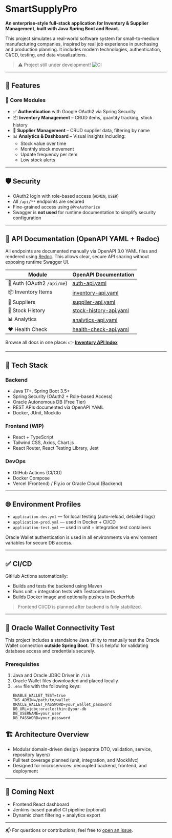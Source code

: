 # SmartSupplyPro

**An enterprise-style full-stack application for Inventory & Supplier Management, built with Java Spring Boot and React.**

This project simulates a real-world software system for small-to-medium manufacturing companies, inspired by real job experience in purchasing and production planning. It includes modern technologies, authentication, CI/CD, testing, and data visualizations.

> ⚠️ Project still under development!
![CI](https://github.com/Keglev/inventory-service/actions/workflows/ci.yml/badge.svg)

---

## 🚀 Features

### 🎯 Core Modules
- ✅ **Authentication** with Google OAuth2 via Spring Security
- 📦 **Inventory Management** – CRUD items, quantity tracking, stock history
- 🧾 **Supplier Management** – CRUD supplier data, filtering by name
- 📊 **Analytics & Dashboard** – Visual insights including:
  - Stock value over time
  - Monthly stock movement
  - Update frequency per item
  - Low stock alerts

---

## 🛡️ Security

- OAuth2 login with role-based access (`ADMIN`, `USER`)
- All `/api/**` endpoints are secured
- Fine-grained access using `@PreAuthorize`
- Swagger is **not used** for runtime documentation to simplify security configuration

---

## 📘 API Documentation (OpenAPI YAML + Redoc)

All endpoints are documented manually via OpenAPI 3.0 YAML files and rendered using [Redoc](https://github.com/Redocly/redoc). This allows clear, secure API sharing without exposing runtime Swagger UI.

| Module                | OpenAPI Documentation |
|-----------------------|------------------------|
| 🔐 Auth (OAuth2 `/api/me`)         | [auth-api.yaml](https://keglev.github.io/inventory-service/auth-api.yaml) |
| 📦 Inventory Items     | [inventory-api.yaml](https://keglev.github.io/inventory-service/inventory-api.yaml) |
| 🚚 Suppliers           | [supplier-api.yaml](https://keglev.github.io/inventory-service/supplier-api.yaml) |
| 🔁 Stock History       | [stock-history-api.yaml](https://keglev.github.io/inventory-service/stock-history-api.yaml) |
| 📊 Analytics           | [analytics-api.yaml](https://keglev.github.io/inventory-service/analytics-api.yaml) |
| ❤️ Health Check       | [health-check-api.yaml](https://keglev.github.io/inventory-service/health-check-api.yaml) |

Browse all docs in one place:
👉 [**Inventory API Index**](https://keglev.github.io/inventory-service/index.html)

---

## 🧰 Tech Stack

### Backend
- Java 17+, Spring Boot 3.5+
- Spring Security (OAuth2 + Role-based Access)
- Oracle Autonomous DB (Free Tier)
- REST APIs documented via OpenAPI YAML
- Docker, JUnit, Mockito

### Frontend (WIP)
- React + TypeScript
- Tailwind CSS, Axios, Chart.js
- React Router, React Testing Library, Jest

### DevOps
- GitHub Actions (CI/CD)
- Docker Compose
- Vercel (Frontend) / Fly.io or Oracle Cloud (Backend)

---

## 🌐 Environment Profiles

- `application-dev.yml` — for local testing (auto-reload, detailed logs)
- `application-prod.yml` — used in Docker + CI/CD
- `application-test.yml` — used in unit + integration test containers

Oracle Wallet authentication is used in all environments via environment variables for secure DB access.

---

## ✅ CI/CD

GitHub Actions automatically:
- Builds and tests the backend using Maven
- Runs unit + integration tests with Testcontainers
- Builds Docker image and optionally pushes to DockerHub

> Frontend CI/CD is planned after backend is fully stabilized.

---
## 🔌 Oracle Wallet Connectivity Test

This project includes a standalone Java utility to manually test the Oracle Wallet connection **outside Spring Boot**. This is helpful for validating database access and credentials securely.

### Prerequisites

1. Java and Oracle JDBC Driver in `/lib`
2. Oracle Wallet files downloaded and placed locally
3. `.env` file with the following keys:
   ```env
   ENABLE_WALLET_TEST=true
   TNS_ADMIN=/path/to/wallet
   ORACLE_WALLET_PASSWORD=your_wallet_password
   DB_URL=jdbc:oracle:thin:@your-db
   DB_USERNAME=your_user
   DB_PASSWORD=your_password

## 🏗️ Architecture Overview

- Modular domain-driven design (separate DTO, validation, service, repository layers)
- Full test coverage planned (unit, integration, and MockMvc)
- Designed for microservices: decoupled backend, frontend, and deployment

---

## 👀 Coming Next
- Frontend React dashboard
- Jenkins-based parallel CI pipeline (optional)
- Dynamic chart filtering + analytics export

---

📬 For questions or contributions, feel free to [open an issue](https://github.com/Keglev/inventory-service/issues).

